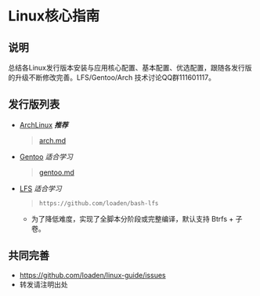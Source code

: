 # Linux核心指南

## 说明

总结各Linux发行版本安装与应用核心配置、基本配置、优选配置，跟随各发行版的升级不断修改完善。LFS/Gentoo/Arch 技术讨论QQ群111601117。

## 发行版列表

* [ArchLinux](https://archlinux.org/) ***推荐***
  > [arch.md](arch.md)
* [Gentoo](https://www.gentoo.org/) *适合学习*
  > [gentoo.md](gentoo.md)
* [LFS](https://github.com/loaden/bash-lfs) *适合学习*
  > `https://github.com/loaden/bash-lfs`
  * 为了降低难度，实现了全脚本分阶段或完整编译，默认支持 Btrfs + 子卷。

## 共同完善

* <https://github.com/loaden/linux-guide/issues>
* 转发请注明出处